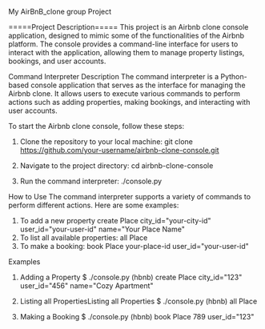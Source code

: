 My AirBnB_clone group Project

=====Project Description=====
This project is an Airbnb clone console application, designed to mimic some
of the functionalities of the Airbnb platform.
The console provides a command-line interface for users to interact with the application,
allowing them to manage property listings, bookings, and user accounts.

Command Interpreter Description
The command interpreter is a Python-based console application that serves as the interface
for managing the Airbnb clone.
It allows users to execute various commands to perform actions such as adding properties,
making bookings, and interacting with user accounts.

To start the Airbnb clone console, follow these steps:

1. Clone the repository to your local machine:
git clone https://github.com/your-username/airbnb-clone-console.git

2. Navigate to the project directory:
cd airbnb-clone-console

3. Run the command interpreter:
./console.py

How to Use
The command interpreter supports a variety of commands to perform different actions. Here are some examples:
1. To add a new property
create Place city_id="your-city-id" user_id="your-user-id" name="Your Place Name"
2. To list all available properties:
all Place
3. To make a booking:
book Place your-place-id user_id="your-user-id"

Examples
1. Adding a Property
$ ./console.py
(hbnb) create Place city_id="123" user_id="456" name="Cozy Apartment"

2. Listing all PropertiesListing all Properties
$ ./console.py
(hbnb) all Place

3. Making a Booking
$ ./console.py
(hbnb) book Place 789 user_id="123"
